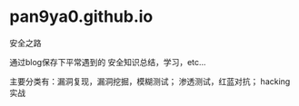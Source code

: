 # pan9ya0.github.io
安全之路

通过blog保存下平常遇到的 安全知识总结，学习，etc...

主要分类有：漏洞复现，漏洞挖掘，模糊测试；
            渗透测试，红蓝对抗；
            hacking 实战
